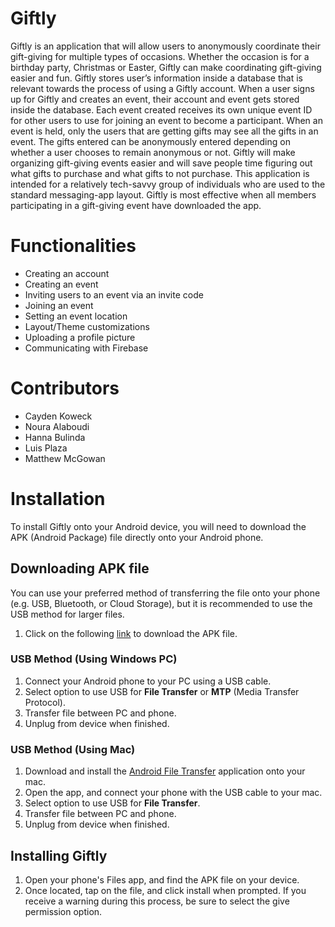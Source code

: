 # Giftly
Giftly is an application that will allow users to anonymously coordinate their gift-giving for multiple types of occasions. Whether the occasion is for a birthday party, Christmas or Easter, Giftly can make coordinating gift-giving easier and fun. Giftly stores user’s information inside a database that is relevant towards the process of using a Giftly account. When a user signs up for Giftly and creates an event, their account and event gets stored inside the database. Each event created receives its own unique event ID for other users to use for joining an event to become a participant. When an event is held, only the users that are getting gifts may see all the gifts in an event. The gifts entered can be anonymously entered depending on whether a user chooses to remain anonymous or not. Giftly will make organizing gift-giving events easier and will save people time figuring out what gifts to purchase and what gifts to not purchase. This application is intended for a relatively tech-savvy group of individuals who are used to the standard messaging-app layout. Giftly is most effective when all members participating in a gift-giving event have downloaded the app.

# Functionalities
* Creating an account
* Creating an event
* Inviting users to an event via an invite code
* Joining an event
* Setting an event location
* Layout/Theme customizations
* Uploading a profile picture
* Communicating with Firebase

# Contributors

* Cayden Koweck
* Noura Alaboudi
* Hanna Bulinda
* Luis Plaza
* Matthew McGowan

# Installation

To install Giftly onto your Android device, you will need to download the APK (Android Package) file directly onto your Android phone.

## Downloading APK file

You can use your preferred method of transferring the file onto your phone (e.g. USB, Bluetooth, or Cloud Storage), but it is recommended to use the USB method for larger files.

1. Click on the following [link](https://github.com/WSU-4110/Giftly/releases/download/1.0/app-release.apk) to download the APK file.

### USB Method (Using Windows PC)

1. Connect your Android phone to your PC using a USB cable.
2. Select option to use USB for **File Transfer** or **MTP** (Media Transfer Protocol).
3. Transfer file between PC and phone.
4. Unplug from device when finished.

### USB Method (Using Mac)

1. Download and install the [Android File Transfer](https://www.android.com/filetransfer/) application onto your mac.
2. Open the app, and connect your phone with the USB cable to your mac.
3. Select option to use USB for **File Transfer**.
4. Transfer file between PC and phone.
5. Unplug from device when finished.

## Installing Giftly

1. Open your phone's Files app, and find the APK file on your device.
2. Once located, tap on the file, and click install when prompted. If you receive a warning during this process, be sure to select the give permission option.
